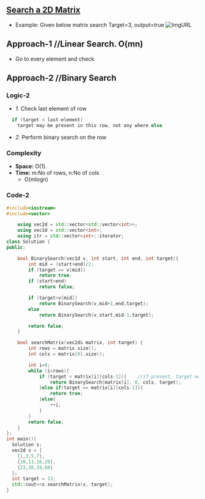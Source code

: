 ## [Search a 2D Matrix](https://leetcode.com/problems/search-a-2d-matrix/)
- Example: Given below matrix search Target=3, output=true
![ImgURL](https://assets.leetcode.com/uploads/2020/10/05/mat.jpg)

## Approach-1  //Linear Search. O(mn)
- Go to every element and check

## Approach-2  //Binary Search
### Logic-2
- *1.* Check last element of row
```c
  if (target < last-element)
    target may-be present in this row, not any where else
```
- *2.* Perform binary search on the row
### Complexity
- **Space:** O(1).
- **Time:** m:No of rows, n:No of cols
  - O(mlogn)
### Code-2
```c++
#include<iostream>
#include<vector>

    using vec2d = std::vector<std::vector<int>>;
    using vec1d = std::vector<int>;
    using itr = std::vector<int>::iterator;
class Solution {
public:

    bool BinarySearch(vec1d v, int start, int end, int target){
        int mid = (start+end)/2;
        if (target == v[mid])
            return true;
        if (start>end)
            return false;

        if (target>v[mid])
            return BinarySearch(v,mid+1,end,target);
        else
            return BinarySearch(v,start,mid-1,target);

        return false;
    }

    bool searchMatrix(vec2d& matrix, int target) {
        int rows = matrix.size();
        int cols = matrix[0].size();

        int i=0;
        while (i<rows){
            if (target < matrix[i][cols-1]){    //if present, target would be in this row
                return BinarySearch(matrix[i], 0, cols, target);
            }else if(target == matrix[i][cols-1]){
                return true;                
            }else{
                ++i;
            }
        }
        return false;
    }
};
int main(){
  Solution s;
  vec2d v = {
    {1,3,5,7},
    {10,11,16,20},
    {23,30,34,60}
  };
  int target = 13;
  std::cout<<s.searchMatrix(v, target);
}
```
